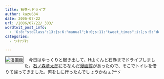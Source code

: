 ```yaml
---
title: 石巻へドライブ
author: kazu634
date: 2006-07-22
url: /2006/07/22/_303/
wordtwit_post_info:
  - 'O:8:"stdClass":13:{s:6:"manual";b:0;s:11:"tweet_times";i:1;s:5:"delay";i:0;s:7:"enabled";i:1;s:10:"separation";s:2:"60";s:7:"version";s:3:"3.7";s:14:"tweet_template";b:0;s:6:"status";i:2;s:6:"result";a:0:{}s:13:"tweet_counter";i:2;s:13:"tweet_log_ids";a:1:{i:0;i:2455;}s:9:"hash_tags";a:0:{}s:8:"accounts";a:1:{i:0;s:7:"kazu634";}}'
categories:
  - つれづれ

---
```

<div class="section">
<p>
<a href="http://chizumado.jp/view?position_id=363063" onclick="__gaTracker('send', 'event', 'outbound-article', 'http://chizumado.jp/view?position_id=363063', '');" target="_blank"><img alt="漫画館" align="left" src="http://chizumado.jp/RasterMap?position_id=363063" border="1" /></a>
</p></p> 
  
<p>
    　今日はゆっくりと起き出して、H山くんと石巻までドライブしました。<a href="http://ja.wikipedia.org/wiki/%E7%9F%B3%E3%83%8E%E6%A3%AE%E7%AB%A0%E5%A4%AA%E9%83%8E" onclick="__gaTracker('send', 'event', 'outbound-article', 'http://ja.wikipedia.org/wiki/%E7%9F%B3%E3%83%8E%E6%A3%AE%E7%AB%A0%E5%A4%AA%E9%83%8E', '石ノ森章太郎');" target="blank">石ノ森章太郎</a>にちなんだ<a href="http://www.man-bow.com/manga/" onclick="__gaTracker('send', 'event', 'outbound-article', 'http://www.man-bow.com/manga/', '漫画館');">漫画館</a>があったので、そこでトイレを借りて帰ってきました。何をしに行ったんでしょうかねぇ(^^ゞ
</p>
</div>